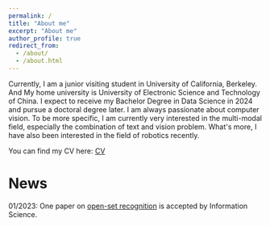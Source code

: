```yaml
---
permalink: /
title: "About me"
excerpt: "About me"
author_profile: true
redirect_from: 
  - /about/
  - /about.html
---
```


Currently, I am a junior visiting student in University of California, Berkeley. And My home university is University of Electronic Science and Technology of China. I expect to receive my Bachelor Degree in Data Science in 2024 and pursue a doctoral degree later. I am always passionate about computer vision. To be more specific, I am currently very interested in the multi-modal field, especially the combination of text and vision problem. What's more, I have also been interested in the field of robotics recently.

You can find my CV here: [CV](https://jun-tian.github.io/files/CV.pdf)

News
======

01/2023: One paper on [open-set recognition](https://www.sciencedirect.com/science/article/abs/pii/S0020025523000622) is accepted by Information Science.
